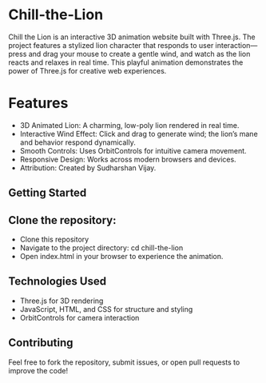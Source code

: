 # Chill-the-Lion
Chill the Lion is an interactive 3D animation website built with Three.js. The project features a stylized lion character that responds to user interaction—press and drag your mouse to create a gentle wind, and watch as the lion reacts and relaxes in real time. This playful animation demonstrates the power of Three.js for creative web experiences.
# Features
 
- 3D Animated Lion: A charming, low-poly lion rendered in real time.
- Interactive Wind Effect: Click and drag to generate wind; the lion’s mane and behavior respond dynamically.
- Smooth Controls: Uses OrbitControls for intuitive camera movement.
- Responsive Design: Works across modern browsers and devices.
- Attribution: Created by Sudharshan Vijay.

## Getting Started

## Clone the repository:
- Clone this repository
- Navigate to the project directory: cd chill-the-lion
- Open index.html in your browser to experience the animation.

## Technologies Used

- Three.js for 3D rendering
- JavaScript, HTML, and CSS for structure and styling
- OrbitControls for camera interaction

## Contributing
Feel free to fork the repository, submit issues, or open pull requests to improve the code!
